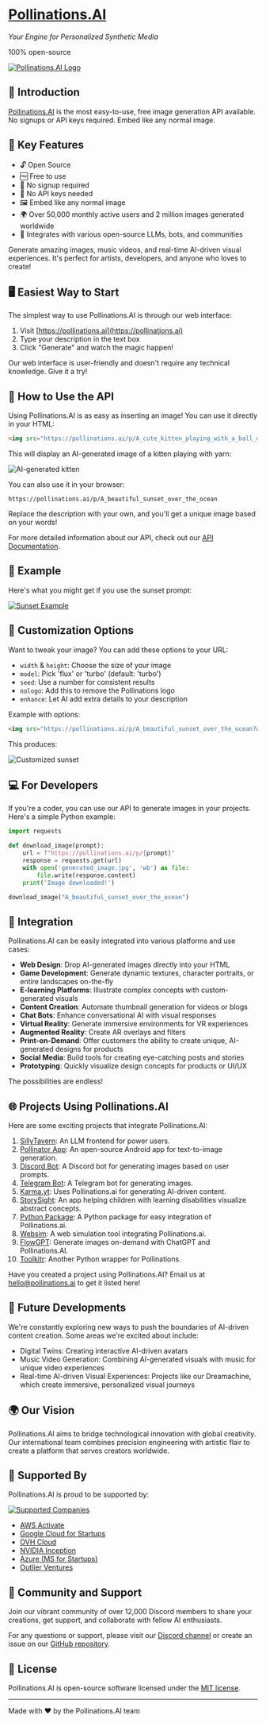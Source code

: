 # [Pollinations.AI](https://pollinations.ai)

*Your Engine for Personalized Synthetic Media*

100% open-source

[![Pollinations.AI Logo](https://pollinations.ai/p/Pollinations.AI_logo_with_a_stylized_flower_and_bee,_simple_and_modern_design?width=300&height=100&nologo=true)](https://pollinations.ai/p/Pollinations.AI_logo_with_a_stylized_flower_and_bee,_simple_and_modern_design?width=300&height=100&nologo=true)

## 🌟 Introduction

[Pollinations.AI](https://pollinations.ai) is the most easy-to-use, free image generation API available. No signups or API keys required. Embed like any normal image.

## 🚀 Key Features

- 🔓 Open Source
- 🆓 Free to use
- 🚀 No signup required
- 🔑 No API keys needed
- 🖼️ Embed like any normal image
- 🌍 Over 50,000 monthly active users and 2 million images generated worldwide
- 🤝 Integrates with various open-source LLMs, bots, and communities

Generate amazing images, music videos, and real-time AI-driven visual experiences. It's perfect for artists, developers, and anyone who loves to create!

## 🖥️ Easiest Way to Start

The simplest way to use Pollinations.AI is through our web interface:

1. Visit [https://pollinations.ai](https://pollinations.ai)
2. Type your description in the text box
3. Click "Generate" and watch the magic happen!

Our web interface is user-friendly and doesn't require any technical knowledge. Give it a try!

## 🚀 How to Use the API

Using Pollinations.AI is as easy as inserting an image! You can use it directly in your HTML:

```html
<img src="https://pollinations.ai/p/A_cute_kitten_playing_with_a_ball_of_yarn" alt="AI-generated kitten">
```

This will display an AI-generated image of a kitten playing with yarn:

<img src="https://pollinations.ai/p/A_cute_kitten_playing_with_a_ball_of_yarn" alt="AI-generated kitten">

You can also use it in your browser:

```
https://pollinations.ai/p/A_beautiful_sunset_over_the_ocean
```

Replace the description with your own, and you'll get a unique image based on your words!

For more detailed information about our API, check out our [API Documentation](/api_documentation.md).

## 🎨 Example

Here's what you might get if you use the sunset prompt:

[![Sunset Example](https://pollinations.ai/p/A_beautiful_sunset_over_the_ocean?width=500&height=300&nologo=true)](https://pollinations.ai/p/A_beautiful_sunset_over_the_ocean?width=500&height=300&nologo=true)

## 🔧 Customization Options

Want to tweak your image? You can add these options to your URL:

- `width` & `height`: Choose the size of your image
- `model`: Pick 'flux' or 'turbo' (default: 'turbo')
- `seed`: Use a number for consistent results
- `nologo`: Add this to remove the Pollinations logo
- `enhance`: Let AI add extra details to your description

Example with options:
```html
<img src="https://pollinations.ai/p/A_beautiful_sunset_over_the_ocean?width=1280&height=720&model=flux&seed=42&nologo=true&enhance=true" alt="Customized sunset">
```

This produces:

<img src="https://pollinations.ai/p/A_beautiful_sunset_over_the_ocean?width=1280&height=720&model=flux&seed=42&nologo=true&enhance=true" alt="Customized sunset">

## 💻 For Developers

If you're a coder, you can use our API to generate images in your projects. Here's a simple Python example:

```python
import requests

def download_image(prompt):
    url = f"https://pollinations.ai/p/{prompt}"
    response = requests.get(url)
    with open('generated_image.jpg', 'wb') as file:
        file.write(response.content)
    print('Image downloaded!')

download_image("A_beautiful_sunset_over_the_ocean")
```

## 🤝 Integration

Pollinations.AI can be easily integrated into various platforms and use cases:

- **Web Design**: Drop AI-generated images directly into your HTML
- **Game Development**: Generate dynamic textures, character portraits, or entire landscapes on-the-fly
- **E-learning Platforms**: Illustrate complex concepts with custom-generated visuals
- **Content Creation**: Automate thumbnail generation for videos or blogs
- **Chat Bots**: Enhance conversational AI with visual responses
- **Virtual Reality**: Generate immersive environments for VR experiences
- **Augmented Reality**: Create AR overlays and filters
- **Print-on-Demand**: Offer customers the ability to create unique, AI-generated designs for products
- **Social Media**: Build tools for creating eye-catching posts and stories
- **Prototyping**: Quickly visualize design concepts for products or UI/UX

The possibilities are endless!

## 🌐 Projects Using Pollinations.AI

Here are some exciting projects that integrate Pollinations.AI:

1. [SillyTavern](https://docs.sillytavern.app/extensions/stable-diffusion/): An LLM frontend for power users.
2. [Pollinator App](https://github.com/g-aggarwal/Pollinator): An open-source Android app for text-to-image generation.
3. [Discord Bot](https://discord.com/oauth2/authorize?client_id=1123551005993357342): A Discord bot for generating images based on user prompts.
4. [Telegram Bot](http://t.me/pollinationsbot): A Telegram bot for generating images.
5. [Karma.yt](https://karma.yt): Uses Pollinations.ai for generating AI-driven content.
6. [StorySight](https://github.com/abiral-manandhar/storySight): An app helping children with learning disabilities visualize abstract concepts.
7. [Python Package](https://pypi.org/project/pollinations/): A Python package for easy integration of Pollinations.ai.
8. [Websim](https://websim.ai/c/bXsmNE96e3op5rtUS): A web simulation tool integrating Pollinations.ai.
9. [FlowGPT](https://flowgpt.com/p/instant-image-generation-with-chatgpt-and-pollinationsai): Generate images on-demand with ChatGPT and Pollinations.AI.
10. [Toolkitr](https://github.com/toolkitr/pollinations.ai): Another Python wrapper for Pollinations.

Have you created a project using Pollinations.AI? Email us at hello@pollinations.ai to get it listed here!

## 🔮 Future Developments

We're constantly exploring new ways to push the boundaries of AI-driven content creation. Some areas we're excited about include:

- Digital Twins: Creating interactive AI-driven avatars
- Music Video Generation: Combining AI-generated visuals with music for unique video experiences
- Real-time AI-driven Visual Experiences: Projects like our Dreamachine, which create immersive, personalized visual journeys

## 🌍 Our Vision

Pollinations.AI aims to bridge technological innovation with global creativity. Our international team combines precision engineering with artistic flair to create a platform that serves creators worldwide.

## 🏢 Supported By

Pollinations.AI is proud to be supported by:

[![Supported Companies](https://pollinations.ai/p/Logos_of_AWS_Activate,_Google_Cloud_for_Startups,_OVH_Cloud,_NVIDIA_Inception,_Azure,_and_Outlier_Ventures_arranged_in_a_grid?width=600&height=400&nologo=true)](https://pollinations.ai/p/Logos_of_AWS_Activate,_Google_Cloud_for_Startups,_OVH_Cloud,_NVIDIA_Inception,_Azure,_and_Outlier_Ventures_arranged_in_a_grid?width=600&height=400&nologo=true)

- [AWS Activate](https://aws.amazon.com/activate/)
- [Google Cloud for Startups](https://cloud.google.com/startup)
- [OVH Cloud](https://www.ovhcloud.com/en/startup/)
- [NVIDIA Inception](https://www.nvidia.com/en-us/startups/)
- [Azure (MS for Startups)](https://startups.microsoft.com/)
- [Outlier Ventures](https://outlierventures.io/)

## 🤝 Community and Support

Join our vibrant community of over 12,000 Discord members to share your creations, get support, and collaborate with fellow AI enthusiasts. 

For any questions or support, please visit our [Discord channel](https://discord.gg/pollinations) or create an issue on our [GitHub repository](https://github.com/pollinations/pollinations).

## 📜 License

Pollinations.AI is open-source software licensed under the [MIT license](LICENSE).

---

Made with ❤️ by the Pollinations.AI team